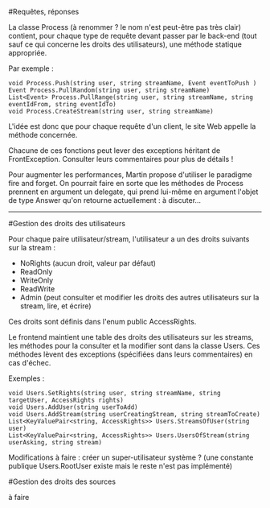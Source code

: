 #Requêtes, réponses

La classe Process (à renommer ? le nom n'est peut-être pas très clair) contient, pour chaque type de requête devant 
passer par le back-end (tout sauf ce qui concerne les droits des utilisateurs), une méthode statique appropriée.

 Par exemple :

	void Process.Push(string user, string streamName, Event eventToPush	)
	Event Process.PullRandom(string user, string streamName)
	List<Event> Process.PullRange(string user, string streamName, string eventIdFrom, string eventIdTo)
	void Process.CreateStream(string user, string streamName)

L'idée est donc que pour chaque requête d'un client, le site Web appelle la méthode concernée. 

Chacune de ces fonctions peut lever des exceptions héritant de FrontException. Consulter leurs commentaires pour plus de détails !

Pour augmenter les performances, Martin propose d'utiliser le paradigme fire and forget. 
On pourrait faire en sorte que les méthodes de Process prennent en argument un delegate, 
qui prend lui-même en argument l'objet de type Answer qu'on retourne actuellement : à discuter...

----------------------------------------------------------------------------------------------------


#Gestion des droits des utilisateurs


Pour chaque paire utilisateur/stream, l'utilisateur a un des droits suivants sur la stream :

* NoRights (aucun droit, valeur par défaut)
* ReadOnly
* WriteOnly
* ReadWrite
* Admin (peut consulter et modifier les droits des autres utilisateurs sur la stream, lire, et écrire)

Ces droits sont définis dans l'enum public AccessRights.

Le frontend maintient une table des droits des utilisateurs sur les streams, les méthodes pour la consulter et la modifier 
sont dans la classe Users. Ces méthodes lèvent des exceptions (spécifiées dans leurs commentaires)
en cas d'échec.

Exemples :
	
	void Users.SetRights(string user, string streamName, string targetUser, AccessRights rights)
	void Users.AddUser(string userToAdd)
	void Users.AddStream(string userCreatingStream, string streamToCreate)
	List<KeyValuePair<string, AccessRights>> Users.StreamsOfUser(string user)
	List<KeyValuePair<string, AccessRights>> Users.UsersOfStream(string userAsking, string stream)

Modifications à faire : créer un super-utilisateur système ? (une constante publique Users.RootUser existe mais le reste n'est pas implémenté)

#Gestion des droits des sources

à faire
